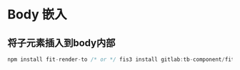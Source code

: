 # Body 嵌入

将子元素插入到body内部
---

````jsx
npm install fit-render-to /* or */ fis3 install gitlab:tb-component/fit-render-to
````
